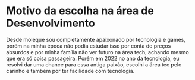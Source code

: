 # Motivo da escolha na área de Desenvolvimento

Desde moleque sou completamente apaixonado por tecnologia e games, porém na minha época não podia estudar isso por conta de preços absurdos e por minha família não ver futuro na área tech, achando mesmo que era só coisa passageira.
Porém em 2022 no ano da tecnologia, eu resolvi dar uma chance para essa antiga paixão, escolhi a área tec pelo carinho e também por ter facilidade com tecnologia. 